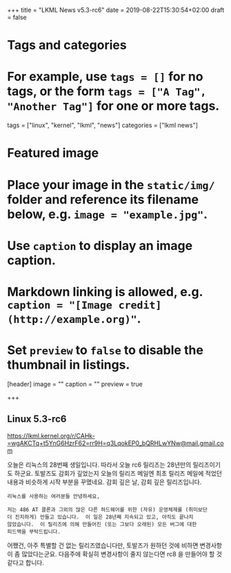 +++
title = "LKML News v5.3-rc6"
date = 2019-08-22T15:30:54+02:00
draft = false

# Tags and categories
# For example, use `tags = []` for no tags, or the form `tags = ["A Tag", "Another Tag"]` for one or more tags.
tags = ["linux", "kernel", "lkml", "news"]
categories = ["lkml news"]

# Featured image
# Place your image in the `static/img/` folder and reference its filename below, e.g. `image = "example.jpg"`.
# Use `caption` to display an image caption.
#   Markdown linking is allowed, e.g. `caption = "[Image credit](http://example.org)"`.
# Set `preview` to `false` to disable the thumbnail in listings.
[header]
image = ""
caption = ""
preview = true

+++

Linux 5.3-rc6
-------------

https://lkml.kernel.org/r/CAHk-=wgAKCTq+t5YnG6HzrF62=rr9H=q3LqokEP0_bQRHLwYNw@mail.gmail.com

오늘은 리눅스의 28번째 생일입니다.  따라서 오늘 rc6 릴리즈는 28년만의
릴리즈이기도 하군요.  토발즈도 감회가 깊었는지 오늘의 릴리즈 메일엔 최초 릴리즈
메일에 적었던 내용과 비슷하게 시작 부분을 꾸몄네요.
감회 깊은 날, 감회 깊은 릴리즈입니다.

```
리눅스를 사용하는 여러분들 안녕하세요,

저는 486 AT 클론과 그외의 많은 다른 하드웨어를 위한 (자유) 운영체제를 (취미보단
더 진지하게) 만들고 있습니다.  이 일은 28년째 지속되고 있고, 아직도 끝나지
않았습니다.  이 릴리즈에 의해 만들어진 (또는 그보다 오래된) 모든 버그에 대한
피드백을 부탁드립니다.
```

어쨌건, 아주 특별할 건 없는 릴리즈였습니다만, 토발즈가 원하던 것에 비하면
변경사항이 좀 많았다는군요.  다음주에 확실히 변경사항이 줄지 않는다면 rc8 을
만들어야 할 것 같다고 합니다.
